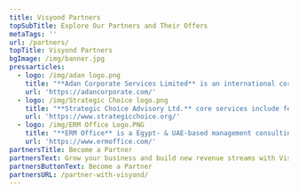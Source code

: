 ```yaml
---
title: Visyond Partners
topSubTitle: Explore Our Partners and Their Offers
metaTags: ''
url: /partners/
topTitle: Visyond Partners
bgImage: /img/banner.jpg
pressarticles:
  - logo: /img/adan logo.png
    title: "**Adan Corporate Services Limited** is an international corporate advisory firm with global reach through an expansive network of multi-disciplinary corporate professionals, mostly former C-suite executives of listed companies.\r\n<br><br>\nAdan team has provided a wide range of bespoke advisory services to small and medium sized firms at every step of the value creation journey - from seed-funding to IPOs.\r\n<br><br>\nAdan Corporate Services Limited specialize in providing junior and mid-tier growth firms with the widest reach to cross-border financing and transactions.\r\n"
    url: 'https://adancorporate.com/'
  - logo: /img/Strategic Choice logo.png
    title: "**Strategic Choice Advisory Ltd.** core services include feasibility studies, efficiency improvement programs, strategies for new market entry and business turnarounds, and buy-side M&A advisory.\r\n<br><br>\nHistorically Strategic Choice have been working closely with clients from Asia Pacific countries in CIS and other markets, including Southeast Asia, India, and Israel.\r\n<br><br>\nOver the years Strategic Choice have developed focused competencies in Oil&Gas downstream and chemicals, and healthcare (mainly, services and equipment, plus biotech). Other core competencies cover agriculture and food, machinery & equipment, and IT.\r\n"
    url: 'https://www.strategicchoice.org/'
  - logo: /img/ERM Office Logo.PNG
    title: "**ERM Office** is a Egypt- & UAE-based management consulting firm that provides Training and Certification, Consulting and Implementation, Value Added Reseller (VAR).\r\n<br><br>\nERM Office specialize in Enterprise Risk Management (ERM), Operational Risk Management (ORM), IT Risk Management (ITRM), Supply Chain Risk Management (SCRM), Cybersecurity Risk Management (CsRM), Enterprise Project Risk Management (EPRM), Governance, Risk, and Compliance (GRC).\r\n"
    url: 'https://www.ermoffice.com/'
partnersTitle: Become a Partner
partnersText: Grow your business and build new revenue streams with Visyond.
partnersButtonText: Become a Partner
partnersURL: /partner-with-visyond/
---
```


